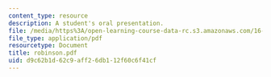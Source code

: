 ```yaml
---
content_type: resource
description: A student's oral presentation.
file: /media/https%3A/open-learning-course-data-rc.s3.amazonaws.com/16-886-air-transportation-systems-architecting-spring-2004/d9c62b1d62c9aff26db112f60c6f41cf_robinson.pdf
file_type: application/pdf
resourcetype: Document
title: robinson.pdf
uid: d9c62b1d-62c9-aff2-6db1-12f60c6f41cf
---
```

